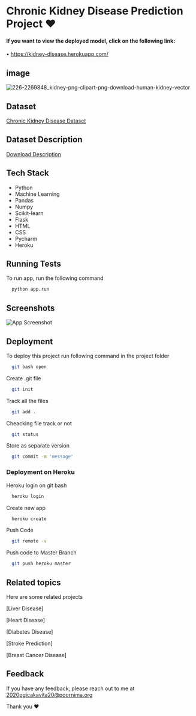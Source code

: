
# Chronic Kidney Disease Prediction Project ❤

#### If you want to view the deployed model, click on the following link:

• https://kidney-disease.herokuapp.com/


## image

![226-2269848_kidney-png-clipart-png-download-human-kidney-vector](https://user-images.githubusercontent.com/99033559/185804212-dc7dbfb9-2c23-4c2b-b8bb-5429097bcc09.png)



## Dataset

[Chronic Kidney Disease Dataset](https://archive.ics.uci.edu/ml/datasets/Chronic_Kidney_Disease)

## Dataset Description

[Download Description](https://archive.ics.uci.edu/ml/datasets/Chronic_Kidney_Disease#)


## Tech Stack

- Python
- Machine Learning
- Pandas
- Numpy
- Scikit-learn
- Flask
- HTML
- CSS
- Pycharm
- Heroku

  
## Running Tests

To run app, run the following command

```bash
  python app.run
```

  
## Screenshots

![App Screenshot](https://raw.githubusercontent.com/kavitapahadiya/Chronic-Kidney-Disease-Prediction-Project/main/Images/screenshot.png)

  
## Deployment

To deploy this project run following command in the project folder

```bash
  git bash open
```

Create .git file
```bash
  git init
```
Track all the files
```bash
  git add .
```
Cheacking file track or not
```bash
  git status
```
Store as separate version
```bash
  git commit -m 'message'
```
### Deployment on Heroku

Heroku login on git bash

```bash
  heroku login
```
Create new app

```bash
  heroku create
```
Push Code
```bash
  git remote -v
```
Push code to Master Branch
```bash
  git push heroku master
```

  
## Related topics

Here are some related projects


[Liver Disease]

[Heart Disease]

[Diabetes Disease]

[Stroke Prediction]

[Breast Cancer Disease]
  
## Feedback

If you have any feedback, please reach out to me at 2020pgicakavita20@poornima.org

Thank you ❤
